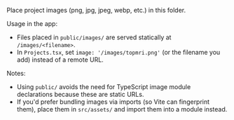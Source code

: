 Place project images (png, jpg, jpeg, webp, etc.) in this folder.

Usage in the app:
- Files placed in `public/images/` are served statically at `/images/<filename>`.
- In `Projects.tsx`, set `image: '/images/topmri.png'` (or the filename you add) instead of a remote URL.

Notes:
- Using `public/` avoids the need for TypeScript image module declarations because these are static URLs.
- If you'd prefer bundling images via imports (so Vite can fingerprint them), place them in `src/assets/` and import them into a module instead.

